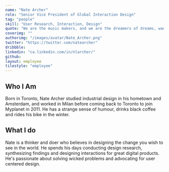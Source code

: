 ```yaml
---
name: "Nate Archer"
role: "Senior Vice President of Global Interaction Design"
tag: "people"
skill: "User Research, Interaction, Design"
quote: "We are the music makers, and we are the dreamers of dreams, wandering by lone sea-breakers, and sitting by desolate streams; world-losers and world-forsakers, on whom the pale moon gleams: yet we are the movers and shakers of the world for ever, it seems."
coverimg: ""
authorimg: "/images/avatar/Nate_Archer.png"
twitter: "https://twitter.com/natearcher"
dribbble:
linkedin: "ca.linkedin.com/in/nlarcher/"
github:
layout: employee
tilestyle: "employee"
---
```


## Who I Am

Born in Toronto, Nate Archer studied industrial design in his hometown and Amsterdam, and worked in Milan before coming back to Toronto to join Myplanet in 2011. He has a strange sense of humour, drinks black coffee and rides his bike in the winter.

## What I do

Nate is a thinker and doer who believes in designing the change you wish to see in the world. He spends his days conducting design research, synthesizing findings and designing interactions for great digital products. He's passionate about solving wicked problems and advocating for user centered design.
